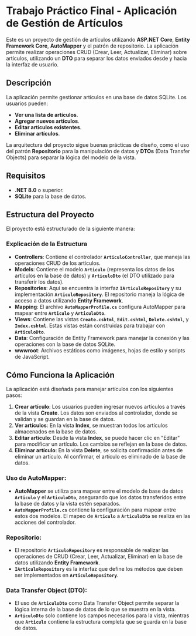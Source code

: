 # Trabajo Práctico Final - Aplicación de Gestión de Artículos

Este es un proyecto de gestión de artículos utilizando **ASP.NET Core**, **Entity Framework Core**, **AutoMapper** y el patrón de repositorio. La aplicación permite realizar operaciones CRUD (Crear, Leer, Actualizar, Eliminar) sobre artículos, utilizando un **DTO** para separar los datos enviados desde y hacia la interfaz de usuario.

## Descripción

La aplicación permite gestionar artículos en una base de datos SQLite. Los usuarios pueden:
- **Ver una lista de artículos**.
- **Agregar nuevos artículos**.
- **Editar artículos existentes**.
- **Eliminar artículos**.

La arquitectura del proyecto sigue buenas prácticas de diseño, como el uso del patrón **Repositorio** para la manipulación de datos y **DTOs** (Data Transfer Objects) para separar la lógica del modelo de la vista.

## Requisitos

- **.NET 8.0** o superior.
- **SQLite** para la base de datos.

## Estructura del Proyecto

El proyecto está estructurado de la siguiente manera:


### **Explicación de la Estructura**

- **Controllers**: Contiene el controlador **`ArticuloController`**, que maneja las operaciones CRUD de los artículos.
- **Models**: Contiene el modelo **`Articulo`** (representa los datos de los artículos en la base de datos) y **`ArticuloDto`** (el DTO utilizado para transferir los datos).
- **Repositories**: Aquí se encuentra la interfaz **`IArticuloRepository`** y su implementación **`ArticuloRepository`**. El repositorio maneja la lógica de acceso a datos utilizando **Entity Framework**.
- **Mapping**: El archivo **`AutoMapperProfile.cs`** configura AutoMapper para mapear entre **`Articulo`** y **`ArticuloDto`**.
- **Views**: Contiene las vistas **`Create.cshtml`**, **`Edit.cshtml`**, **`Delete.cshtml`**, y **`Index.cshtml`**. Estas vistas están construidas para trabajar con **`ArticuloDto`**.
- **Data**: Configuración de Entity Framework para manejar la conexión y las operaciones con la base de datos SQLite.
- **wwwroot**: Archivos estáticos como imágenes, hojas de estilo y scripts de JavaScript.

## Cómo Funciona la Aplicación

La aplicación está diseñada para manejar artículos con los siguientes pasos:

1. **Crear artículo**: Los usuarios pueden ingresar nuevos artículos a través de la vista **Create**. Los datos son enviados al controlador, donde se validan y se guardan en la base de datos.
2. **Ver artículos**: En la vista **Index**, se muestran todos los artículos almacenados en la base de datos.
3. **Editar artículo**: Desde la vista **Index**, se puede hacer clic en "Editar" para modificar un artículo. Los cambios se reflejan en la base de datos.
4. **Eliminar artículo**: En la vista **Delete**, se solicita confirmación antes de eliminar un artículo. Al confirmar, el artículo es eliminado de la base de datos.

### **Uso de AutoMapper**:

- **AutoMapper** se utiliza para mapear entre el modelo de base de datos **`Articulo`** y el **`ArticuloDto`**, asegurando que los datos transferidos entre la base de datos y la vista estén separados.
- **`AutoMapperProfile.cs`** contiene la configuración para mapear entre estos dos modelos. El mapeo de **`Articulo`** a **`ArticuloDto`** se realiza en las acciones del controlador.

### **Repositorio**:

- El repositorio **`ArticuloRepository`** es responsable de realizar las operaciones de CRUD (Crear, Leer, Actualizar, Eliminar) en la base de datos utilizando **Entity Framework**.
- **`IArticuloRepository`** es la interfaz que define los métodos que deben ser implementados en **`ArticuloRepository`**.

### **Data Transfer Object (DTO)**:

- El uso de **`ArticuloDto`** como Data Transfer Object permite separar la lógica interna de la base de datos de lo que se muestra en la vista.
- **`ArticuloDto`** solo contiene los campos necesarios para la vista, mientras que **`Articulo`** contiene la estructura completa que se guarda en la base de datos.




